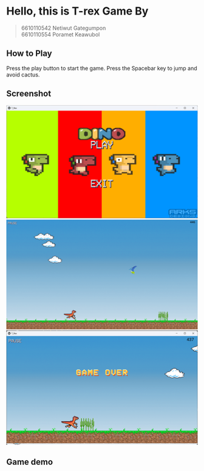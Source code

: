# Hello, this is T-rex Game By

> 6610110542 Netiwut Gategumpon \
> 6610110554 Poramet Keawubol

## How to Play  

Press the play button to start the game.
Press the Spacebar key to jump and avoid cactus.

## Screenshot

![Screenshot](/images/Screenshotstart.png)
![Screenshot](/images/Screenshotrungame.png)
![Screenshot](/images/Screenshotgameover.png)

## Game demo
